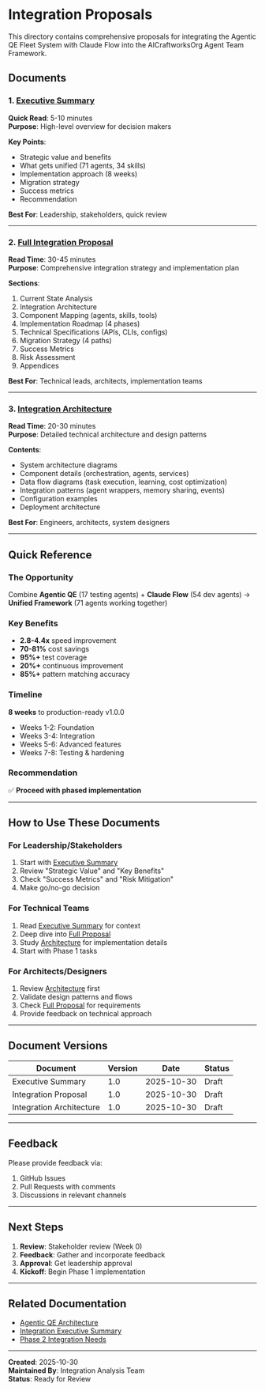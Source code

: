 # Integration Proposals

This directory contains comprehensive proposals for integrating the Agentic QE Fleet System with Claude Flow into the AICraftworksOrg Agent Team Framework.

## Documents

### 1. [Executive Summary](./EXECUTIVE-SUMMARY.md)
**Quick Read**: 5-10 minutes  
**Purpose**: High-level overview for decision makers

**Key Points**:
- Strategic value and benefits
- What gets unified (71 agents, 34 skills)
- Implementation approach (8 weeks)
- Migration strategy
- Success metrics
- Recommendation

**Best For**: Leadership, stakeholders, quick review

---

### 2. [Full Integration Proposal](./AICRAFTWORKS-INTEGRATION-PROPOSAL.md)
**Read Time**: 30-45 minutes  
**Purpose**: Comprehensive integration strategy and implementation plan

**Sections**:
1. Current State Analysis
2. Integration Architecture
3. Component Mapping (agents, skills, tools)
4. Implementation Roadmap (4 phases)
5. Technical Specifications (APIs, CLIs, configs)
6. Migration Strategy (4 paths)
7. Success Metrics
8. Risk Assessment
9. Appendices

**Best For**: Technical leads, architects, implementation teams

---

### 3. [Integration Architecture](./INTEGRATION-ARCHITECTURE.md)
**Read Time**: 20-30 minutes  
**Purpose**: Detailed technical architecture and design patterns

**Contents**:
- System architecture diagrams
- Component details (orchestration, agents, services)
- Data flow diagrams (task execution, learning, cost optimization)
- Integration patterns (agent wrappers, memory sharing, events)
- Configuration examples
- Deployment architecture

**Best For**: Engineers, architects, system designers

---

## Quick Reference

### The Opportunity
Combine **Agentic QE** (17 testing agents) + **Claude Flow** (54 dev agents) → **Unified Framework** (71 agents working together)

### Key Benefits
- **2.8-4.4x** speed improvement
- **70-81%** cost savings
- **95%+** test coverage
- **20%+** continuous improvement
- **85%+** pattern matching accuracy

### Timeline
**8 weeks** to production-ready v1.0.0
- Weeks 1-2: Foundation
- Weeks 3-4: Integration
- Weeks 5-6: Advanced features
- Weeks 7-8: Testing & hardening

### Recommendation
✅ **Proceed with phased implementation**

---

## How to Use These Documents

### For Leadership/Stakeholders
1. Start with [Executive Summary](./EXECUTIVE-SUMMARY.md)
2. Review "Strategic Value" and "Key Benefits"
3. Check "Success Metrics" and "Risk Mitigation"
4. Make go/no-go decision

### For Technical Teams
1. Read [Executive Summary](./EXECUTIVE-SUMMARY.md) for context
2. Deep dive into [Full Proposal](./AICRAFTWORKS-INTEGRATION-PROPOSAL.md)
3. Study [Architecture](./INTEGRATION-ARCHITECTURE.md) for implementation details
4. Start with Phase 1 tasks

### For Architects/Designers
1. Review [Architecture](./INTEGRATION-ARCHITECTURE.md) first
2. Validate design patterns and flows
3. Check [Full Proposal](./AICRAFTWORKS-INTEGRATION-PROPOSAL.md) for requirements
4. Provide feedback on technical approach

---

## Document Versions

| Document | Version | Date | Status |
|----------|---------|------|--------|
| Executive Summary | 1.0 | 2025-10-30 | Draft |
| Integration Proposal | 1.0 | 2025-10-30 | Draft |
| Integration Architecture | 1.0 | 2025-10-30 | Draft |

---

## Feedback

Please provide feedback via:
1. GitHub Issues
2. Pull Requests with comments
3. Discussions in relevant channels

---

## Next Steps

1. **Review**: Stakeholder review (Week 0)
2. **Feedback**: Gather and incorporate feedback
3. **Approval**: Get leadership approval
4. **Kickoff**: Begin Phase 1 implementation

---

## Related Documentation

- [Agentic QE Architecture](../architecture/agentic-qe-architecture.md)
- [Integration Executive Summary](../INTEGRATION-EXECUTIVE-SUMMARY.md)
- [Phase 2 Integration Needs](../PHASE2-INTEGRATION-NEEDS-ANALYSIS.md)

---

**Created**: 2025-10-30  
**Maintained By**: Integration Analysis Team  
**Status**: Ready for Review
